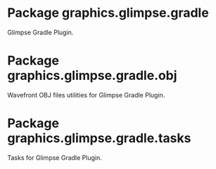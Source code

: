 # Package graphics.glimpse.gradle

Glimpse Gradle Plugin.

# Package graphics.glimpse.gradle.obj

Wavefront OBJ files utilities for Glimpse Gradle Plugin.

# Package graphics.glimpse.gradle.tasks

Tasks for Glimpse Gradle Plugin.
